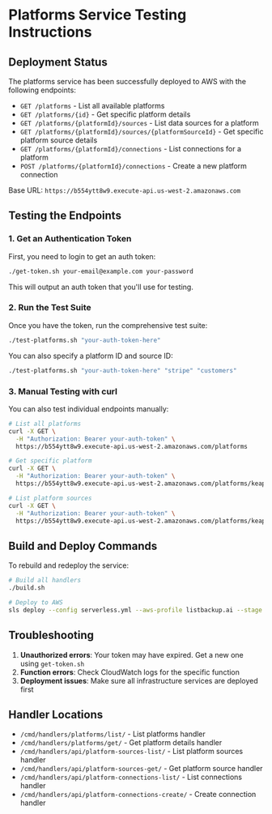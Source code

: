 # Platforms Service Testing Instructions

## Deployment Status

The platforms service has been successfully deployed to AWS with the following endpoints:

- `GET /platforms` - List all available platforms
- `GET /platforms/{id}` - Get specific platform details
- `GET /platforms/{platformId}/sources` - List data sources for a platform
- `GET /platforms/{platformId}/sources/{platformSourceId}` - Get specific platform source details
- `GET /platforms/{platformId}/connections` - List connections for a platform
- `POST /platforms/{platformId}/connections` - Create a new platform connection

Base URL: `https://b554ytt8w9.execute-api.us-west-2.amazonaws.com`

## Testing the Endpoints

### 1. Get an Authentication Token

First, you need to login to get an auth token:

```bash
./get-token.sh your-email@example.com your-password
```

This will output an auth token that you'll use for testing.

### 2. Run the Test Suite

Once you have the token, run the comprehensive test suite:

```bash
./test-platforms.sh "your-auth-token-here"
```

You can also specify a platform ID and source ID:

```bash
./test-platforms.sh "your-auth-token-here" "stripe" "customers"
```

### 3. Manual Testing with curl

You can also test individual endpoints manually:

```bash
# List all platforms
curl -X GET \
  -H "Authorization: Bearer your-auth-token" \
  https://b554ytt8w9.execute-api.us-west-2.amazonaws.com/platforms

# Get specific platform
curl -X GET \
  -H "Authorization: Bearer your-auth-token" \
  https://b554ytt8w9.execute-api.us-west-2.amazonaws.com/platforms/keap

# List platform sources
curl -X GET \
  -H "Authorization: Bearer your-auth-token" \
  https://b554ytt8w9.execute-api.us-west-2.amazonaws.com/platforms/keap/sources
```

## Build and Deploy Commands

To rebuild and redeploy the service:

```bash
# Build all handlers
./build.sh

# Deploy to AWS
sls deploy --config serverless.yml --aws-profile listbackup.ai --stage main --force
```

## Troubleshooting

1. **Unauthorized errors**: Your token may have expired. Get a new one using `get-token.sh`
2. **Function errors**: Check CloudWatch logs for the specific function
3. **Deployment issues**: Make sure all infrastructure services are deployed first

## Handler Locations

- `/cmd/handlers/platforms/list/` - List platforms handler
- `/cmd/handlers/platforms/get/` - Get platform details handler
- `/cmd/handlers/api/platform-sources-list/` - List platform sources handler
- `/cmd/handlers/api/platform-sources-get/` - Get platform source handler
- `/cmd/handlers/api/platform-connections-list/` - List connections handler
- `/cmd/handlers/api/platform-connections-create/` - Create connection handler